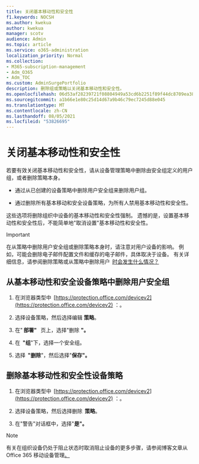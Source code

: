 ```yaml
---
title: 关闭基本移动性和安全性
f1.keywords: NOCSH
ms.author: kwekua
author: kwekua
manager: scotv
audience: Admin
ms.topic: article
ms.service: o365-administration
localization_priority: Normal
ms.collection:
- M365-subscription-management
- Adm_O365
- Adm_TOC
ms.custom: AdminSurgePortfolio
description: 删除组或策略以关闭基本移动性和安全性。
ms.openlocfilehash: 06d53af28239721f08804949a53cd6b2251f89f44dc8709ea384e29872bf1c37
ms.sourcegitcommit: a1b66e1e80c25d14d67a9b46c79ec7245d88e045
ms.translationtype: MT
ms.contentlocale: zh-CN
ms.lasthandoff: 08/05/2021
ms.locfileid: "53826695"
---
```

# <a name="turn-off-basic-mobility-and-security"></a>关闭基本移动性和安全性

若要有效关闭基本移动性和安全性，请从设备管理策略中删除由安全组定义的用户组，或者删除策略本身。

- 通过从已创建的设备策略中删除用户安全组来删除用户组。

- 通过删除所有基本移动和安全设备策略，为所有人禁用基本移动性和安全性。

这些选项将删除组织中设备的基本移动性和安全性强制。 遗憾的是，设置基本移动性和安全性后，不能简单地"取消设置"基本移动性和安全性。

> [!IMPORTANT]
> 在从策略中删除用户安全组或删除策略本身时，请注意对用户设备的影响。 例如，可能会删除电子邮件配置文件和缓存的电子邮件，具体取决于设备。 有关详细信息，请参阅删除策略或从策略中删除用户  [时会发生什么情况？](../../admin/basic-mobility-security/create-device-security-policies.md)

## <a name="remove-user-security-groups-from-basic-mobility-and-security-device-policies"></a>从基本移动性和安全设备策略中删除用户安全组

1. 在浏览器类型中  [https://protection.office.com/devicev2](https://protection.office.com/devicev2) ：。

2. 选择设备策略，然后选择编辑 **策略**。

3. 在" **部署"**   页上，选择"删除 **"。**

4. 在  **"组**"下，选择一个安全组。

5. 选择  **"删除**"，然后选择"**保存"。**

## <a name="remove-basic-mobility-and-security-device-policies"></a>删除基本移动性和安全性设备策略

1. 在浏览器类型中  [https://protection.office.com/devicev2](https://protection.office.com/devicev2) ：。

2. 选择设备策略，然后选择删除  **策略**。

3. 在"警告"对话框中，选择"**是"。**

> [!NOTE]
> 有关在组织设备仍处于阻止状态时取消阻止设备的更多步骤，请参阅博客文章从 Office 365 移动设备管理[。](https://techcommunity.microsoft.com/t5/Intune-Customer-Success/Removing-Access-Control-from-Mobile-Device-Management-for-Office/ba-p/279934)
